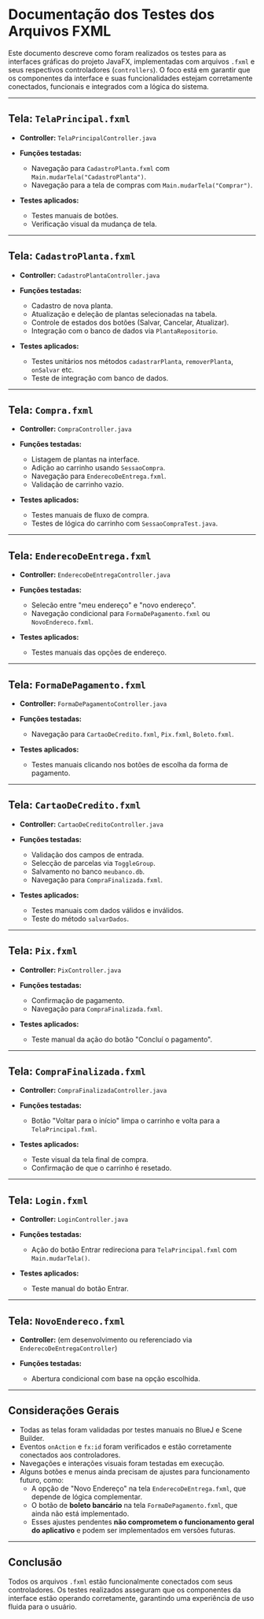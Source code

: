 #  Documentação dos Testes dos Arquivos FXML

Este documento descreve como foram realizados os testes para as interfaces gráficas do projeto JavaFX, implementadas com arquivos `.fxml` e seus respectivos controladores (`controllers`). O foco está em garantir que os componentes da interface e suas funcionalidades estejam corretamente conectados, funcionais e integrados com a lógica do sistema.

---

##  Tela: `TelaPrincipal.fxml`

* **Controller:** `TelaPrincipalController.java`
* **Funções testadas:**

  * Navegação para `CadastroPlanta.fxml` com `Main.mudarTela("CadastroPlanta")`.
  * Navegação para a tela de compras com `Main.mudarTela("Comprar")`.
* **Testes aplicados:**

  * Testes manuais de botões.
  * Verificação visual da mudança de tela.

---

##  Tela: `CadastroPlanta.fxml`

* **Controller:** `CadastroPlantaController.java`
* **Funções testadas:**

  * Cadastro de nova planta.
  * Atualização e deleção de plantas selecionadas na tabela.
  * Controle de estados dos botões (Salvar, Cancelar, Atualizar).
  * Integração com o banco de dados via `PlantaRepositorio`.
* **Testes aplicados:**

  * Testes unitários nos métodos `cadastrarPlanta`, `removerPlanta`, `onSalvar` etc.
  * Teste de integração com banco de dados.

---

##  Tela: `Compra.fxml`

* **Controller:** `CompraController.java`
* **Funções testadas:**

  * Listagem de plantas na interface.
  * Adição ao carrinho usando `SessaoCompra`.
  * Navegação para `EnderecoDeEntrega.fxml`.
  * Validação de carrinho vazio.
* **Testes aplicados:**

  * Testes manuais de fluxo de compra.
  * Testes de lógica do carrinho com `SessaoCompraTest.java`.

---

##  Tela: `EnderecoDeEntrega.fxml`

* **Controller:** `EnderecoDeEntregaController.java`
* **Funções testadas:**

  * Selecão entre "meu endereço" e "novo endereço".
  * Navegação condicional para `FormaDePagamento.fxml` ou `NovoEndereco.fxml`.
* **Testes aplicados:**

  * Testes manuais das opções de endereço.

---

##  Tela: `FormaDePagamento.fxml`

* **Controller:** `FormaDePagamentoController.java`
* **Funções testadas:**

  * Navegação para `CartaoDeCredito.fxml`, `Pix.fxml`, `Boleto.fxml`.
* **Testes aplicados:**

  * Testes manuais clicando nos botões de escolha da forma de pagamento.

---

##  Tela: `CartaoDeCredito.fxml`

* **Controller:** `CartaoDeCreditoController.java`
* **Funções testadas:**

  * Validação dos campos de entrada.
  * Selecção de parcelas via `ToggleGroup`.
  * Salvamento no banco `meubanco.db`.
  * Navegação para `CompraFinalizada.fxml`.
* **Testes aplicados:**

  * Testes manuais com dados válidos e inválidos.
  * Teste do método `salvarDados`.

---

##  Tela: `Pix.fxml`

* **Controller:** `PixController.java`
* **Funções testadas:**

  * Confirmação de pagamento.
  * Navegação para `CompraFinalizada.fxml`.
* **Testes aplicados:**

  * Teste manual da ação do botão "Concluí o pagamento".

---

##  Tela: `CompraFinalizada.fxml`

* **Controller:** `CompraFinalizadaController.java`
* **Funções testadas:**

  * Botão "Voltar para o início" limpa o carrinho e volta para a `TelaPrincipal.fxml`.
* **Testes aplicados:**

  * Teste visual da tela final de compra.
  * Confirmação de que o carrinho é resetado.

---

##  Tela: `Login.fxml`

* **Controller:** `LoginController.java`
* **Funções testadas:**

  * Ação do botão Entrar redireciona para `TelaPrincipal.fxml` com `Main.mudarTela()`.
* **Testes aplicados:**

  * Teste manual do botão Entrar.

---

##  Tela: `NovoEndereco.fxml`

* **Controller:** (em desenvolvimento ou referenciado via `EnderecoDeEntregaController`)
* **Funções testadas:**

  * Abertura condicional com base na opção escolhida.

---

##  Considerações Gerais

* Todas as telas foram validadas por testes manuais no BlueJ e Scene Builder.
* Eventos `onAction` e `fx:id` foram verificados e estão corretamente conectados aos controladores.
* Navegações e interações visuais foram testadas em execução.
* Alguns botões e menus ainda precisam de ajustes para funcionamento futuro, como:
  * A opção de "Novo Endereço" na tela `EnderecoDeEntrega.fxml`, que depende de lógica complementar.
  * O botão de **boleto bancário** na tela `FormaDePagamento.fxml`, que ainda não está implementado.
  * Esses ajustes pendentes **não comprometem o funcionamento geral do aplicativo** e podem ser implementados em versões futuras.


---

##  Conclusão

Todos os arquivos `.fxml` estão funcionalmente conectados com seus controladores. Os testes realizados asseguram que os componentes da interface estão operando corretamente, garantindo uma experiência de uso fluida para o usuário.

